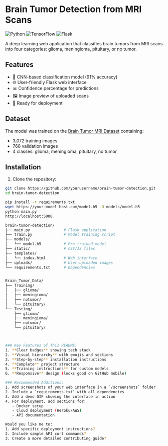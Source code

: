 # Brain Tumor Detection from MRI Scans

![Python](https://img.shields.io/badge/Python-3.8%2B-blue)
![TensorFlow](https://img.shields.io/badge/TensorFlow-2.12%2B-orange)
![Flask](https://img.shields.io/badge/Flask-2.3%2B-lightgrey)

A deep learning web application that classifies brain tumors from MRI scans into four categories: glioma, meningioma, pituitary, or no tumor.

## Features

- 🧠 CNN-based classification model (91% accuracy)
- 🌐 User-friendly Flask web interface
- 📊 Confidence percentage for predictions
- 🖼️ Image preview of uploaded scans
- 🚀 Ready for deployment

## Dataset

The model was trained on the [Brain Tumor MRI Dataset](https://www.kaggle.com/datasets/masoudnickparvar/brain-tumor-mri-dataset) containing:
- 3,072 training images
- 768 validation images
- 4 classes: glioma, meningioma, pituitary, no tumor

## Installation

1. Clone the repository:
```bash
git clone https://github.com/yourusername/brain-tumor-detection.git
cd brain-tumor-detection

pip install -r requirements.txt
wget https://your-model-host.com/model.h5 -O models/model.h5
python main.py
http://localhost:5000

brain-tumor-detection/
├── main.py               # Flask application
├── train.py              # Model training script
├── models/
│   └── model.h5          # Pre-trained model
├── static/               # CSS/JS files
├── templates/
│   └── index.html        # Web interface
├── uploads/              # User-uploaded images
└── requirements.txt      # Dependencies


Brain_Tumor_Data/
├── Training/
│   ├── glioma/
│   ├── meningioma/
│   ├── notumor/
│   └── pituitary/
└── Testing/
    ├── glioma/
    ├── meningioma/
    ├── notumor/
    └── pituitary/



### Key Features of This README:
1. **Clear badges** showing tech stack
2. **Visual hierarchy** with emojis and sections
3. **Step-by-step** installation instructions
4. **Complete** project structure
5. **Training instructions** for custom models
6. **Responsive** design (looks good on GitHub mobile)

### Recommended Additions:
1. Add screenshots of your web interface in a `/screenshots` folder
2. Include a `requirements.txt` with all dependencies
3. Add a demo GIF showing the interface in action
4. For deployment, add sections for:
   - Docker setup
   - Cloud deployment (Heroku/AWS)
   - API documentation

Would you like me to:
1. Add specific deployment instructions?
2. Include sample API curl commands?
3. Create a more detailed contributing guide?

